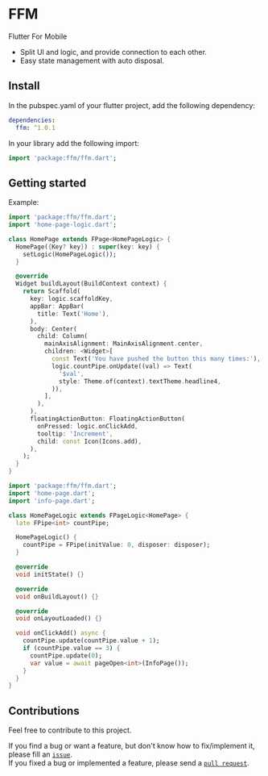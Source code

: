 <!-- 
Publish to pub.dev
1. Edit version on pubspec.yaml
2. Add information on CHANGELOG.md
3. Check the package
   $ fvm flutter pub publish --dry-run
4. Publish to pub.dev
   $ fvm flutter pub publish


Flutter commands:
- Analyze your code
  $ fvm flutter analyze
- Get all dependencies:
  $ fvm flutter pub get 
- Doctor
  $ fvm flutter doctor -v
-->


# FFM
Flutter For Mobile  
* Split UI and logic, and provide connection to each other.
* Easy state management with auto disposal.

## Install
In the pubspec.yaml of your flutter project, add the following dependency:
```yaml
dependencies:
  ffm: ^1.0.1
```
In your library add the following import:
```dart
import 'package:ffm/ffm.dart';
```


## Getting started
Example:
```dart
import 'package:ffm/ffm.dart';
import 'home-page-logic.dart';

class HomePage extends FPage<HomePageLogic> {
  HomePage({Key? key}) : super(key: key) {
    setLogic(HomePageLogic());
  }

  @override
  Widget buildLayout(BuildContext context) {
    return Scaffold(
      key: logic.scaffoldKey,
      appBar: AppBar(
        title: Text('Home'),
      ),
      body: Center(
        child: Column(
          mainAxisAlignment: MainAxisAlignment.center,
          children: <Widget>[
            const Text('You have pushed the button this many times:'),
            logic.countPipe.onUpdate((val) => Text(
              '$val',
              style: Theme.of(context).textTheme.headline4,
            )),
          ],
        ),
      ),
      floatingActionButton: FloatingActionButton(
        onPressed: logic.onClickAdd,
        tooltip: 'Increment',
        child: const Icon(Icons.add),
      ),
    );
  }
}
```

```dart
import 'package:ffm/ffm.dart';
import 'home-page.dart';
import 'info-page.dart';

class HomePageLogic extends FPageLogic<HomePage> {
  late FPipe<int> countPipe;

  HomePageLogic() {
    countPipe = FPipe(initValue: 0, disposer: disposer);
  }

  @override
  void initState() {}

  @override
  void onBuildLayout() {}

  @override
  void onLayoutLoaded() {}

  void onClickAdd() async {
    countPipe.update(countPipe.value + 1);
    if (countPipe.value == 3) {
      countPipe.update(0);
      var value = await pageOpen<int>(InfoPage());
    }
  }
}
```


## Contributions
Feel free to contribute to this project.

If you find a bug or want a feature, but don't know how to fix/implement it, please fill an [`issue`](https://github.com/andypangaribuan/FFM/issues).  
If you fixed a bug or implemented a feature, please send a [`pull request`](https://github.com/andypangaribuan/FFM/pulls).
